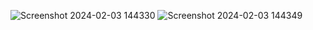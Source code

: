 
![Screenshot 2024-02-03 144330](https://github.com/reema2907/SIH_websiteApplication/assets/112660140/b635aeac-b82a-4633-943c-5afdf2e79a59)
![Screenshot 2024-02-03 144349](https://github.com/reema2907/SIH_websiteApplication/assets/112660140/b6aa1916-177c-4bf6-afe6-f8a8ee2ff112)
